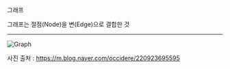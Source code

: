 그래프

그래프는 절점(Node)을 변(Edge)으로 결합한 것





-------------------------------------------------------
![Graph](https://user-images.githubusercontent.com/45348509/227200507-77dd2c7d-d789-4675-984a-aaa376a714e2.JPG)

사진 출처 : https://m.blog.naver.com/occidere/220923695595
